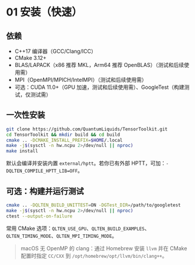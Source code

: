 # 01 安装（快速）

## 依赖
- C++17 编译器（GCC/Clang/ICC）
- CMake 3.12+
- BLAS/LAPACK（x86 推荐 MKL，Arm64 推荐 OpenBLAS）（测试和后续使用需）
- MPI（OpenMPI/MPICH/IntelMPI）（测试和后续使用需）
- 可选：CUDA 11.0+（GPU 加速，测试和后续使用需）、GoogleTest（构建测试，仅测试需）

## 一次性安装
```bash
git clone https://github.com/QuantumLiquids/TensorToolkit.git
cd TensorToolkit && mkdir build && cd build
cmake .. -DCMAKE_INSTALL_PREFIX=$HOME/.local
make -j$(sysctl -n hw.ncpu 2>/dev/null || nproc)
make install
```

默认会编译并安装内置 `external/hptt`。若你已有外部 HPTT，可加：`-DQLTEN_COMPILE_HPTT_LIB=OFF`。

## 可选：构建并运行测试
```bash
cmake .. -DQLTEN_BUILD_UNITTEST=ON -DGTest_DIR=/path/to/googletest
make -j$(sysctl -n hw.ncpu 2>/dev/null || nproc)
ctest --output-on-failure
```

常用 CMake 选项：`QLTEN_USE_GPU`、`QLTEN_BUILD_EXAMPLES`、`QLTEN_TIMING_MODE`、`QLTEN_MPI_TIMING_MODE`。

> macOS 无 OpenMP 的 clang：通过 Homebrew 安装 `llvm` 并在 CMake 配置时指定 `CC/CXX` 到 `/opt/homebrew/opt/llvm/bin/clang++`。
